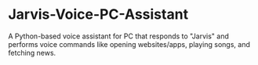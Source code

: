# Jarvis-Voice-PC-Assistant
A Python-based voice assistant for PC that responds to "Jarvis" and performs voice commands like opening websites/apps, playing songs, and fetching news.
